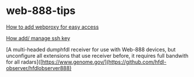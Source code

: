 # web-888-tips

[How to add webproxy for easy access](proxy/Readme.md)

[How add/ manage ssh key](ssh/Readme.md)

[A multi-headed dumphfdl receiver for use with Web-888 devices, but unconfigure all extensions that use receiver before, it requires full bandwith for all radars]([https://www.genome.gov/](https://github.com/hfdl-observer/hfdlobserver888)


